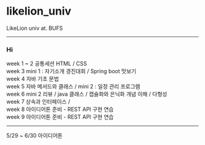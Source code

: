 # likelion_univ
LikeLion univ at. BUFS


---

### Hi

week 1 ~ 2 공통세션 HTML / CSS        
week 3 mini 1 : 자기소개 경진대회 / Spring boot 맛보기      
week 4 자바 기초 문법    
week 5 자바 메서드와 클래스 / mini 2 : 일정 관리 프로그램   
week 6 mini 2 리뷰 / java 클래스 / 캡슐화와 은닉화 개념 이해 / 다형성     
week 7 상속과 인터페이스 /     
week 8 아이디어톤 준비 - REST API 구현 연습    
week 9 아이디어톤 준비 - REST API 구현 연습    

---
5/29 ~ 6/30 아이디어톤 
